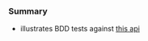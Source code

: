 
### Summary

- illustrates BDD tests against [this api](https://github.com/codetojoy/learn_trump_dart)
